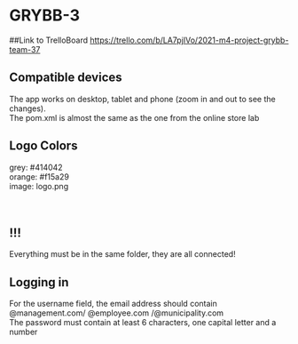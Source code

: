 # GRYBB-3
##Link to TrelloBoard
https://trello.com/b/LA7pjIVo/2021-m4-project-grybb-team-37
## Compatible devices
The app works on desktop, tablet and phone (zoom in and out to see the changes). <br>
The pom.xml is almost the same as the one from the online store lab <br>
## Logo Colors
grey: #414042 <br>
orange: #f15a29 <br>
image: logo.png<br><br><br>
## !!!
Everything must be in the same folder, they are all connected!

## Logging in
For the username field, the email address should contain @management.com/ @employee.com /@municipality.com<br>
The password must contain at least 6 characters, one capital letter and a number
